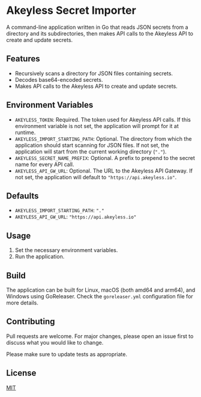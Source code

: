 # Akeyless Secret Importer

A command-line application written in Go that reads JSON secrets from a directory and its subdirectories, then makes API calls to the Akeyless API to create and update secrets.

## Features

- Recursively scans a directory for JSON files containing secrets.
- Decodes base64-encoded secrets.
- Makes API calls to the Akeyless API to create and update secrets.

## Environment Variables

- `AKEYLESS_TOKEN`: Required. The token used for Akeyless API calls. If this environment variable is not set, the application will prompt for it at runtime.
- `AKEYLESS_IMPORT_STARTING_PATH`: Optional. The directory from which the application should start scanning for JSON files. If not set, the application will start from the current working directory (`"."`).
- `AKEYLESS_SECRET_NAME_PREFIX`: Optional. A prefix to prepend to the secret name for every API call.
- `AKEYLESS_API_GW_URL`: Optional. The URL to the Akeyless API Gateway. If not set, the application will default to `"https://api.akeyless.io"`.

## Defaults

- `AKEYLESS_IMPORT_STARTING_PATH`: `"."`
- `AKEYLESS_API_GW_URL`: `"https://api.akeyless.io"`

## Usage

1. Set the necessary environment variables.
2. Run the application.

## Build

The application can be built for Linux, macOS (both amd64 and arm64), and Windows using GoReleaser. Check the `goreleaser.yml` configuration file for more details.

## Contributing

Pull requests are welcome. For major changes, please open an issue first to discuss what you would like to change.

Please make sure to update tests as appropriate.

## License

[MIT](https://choosealicense.com/licenses/mit/)
